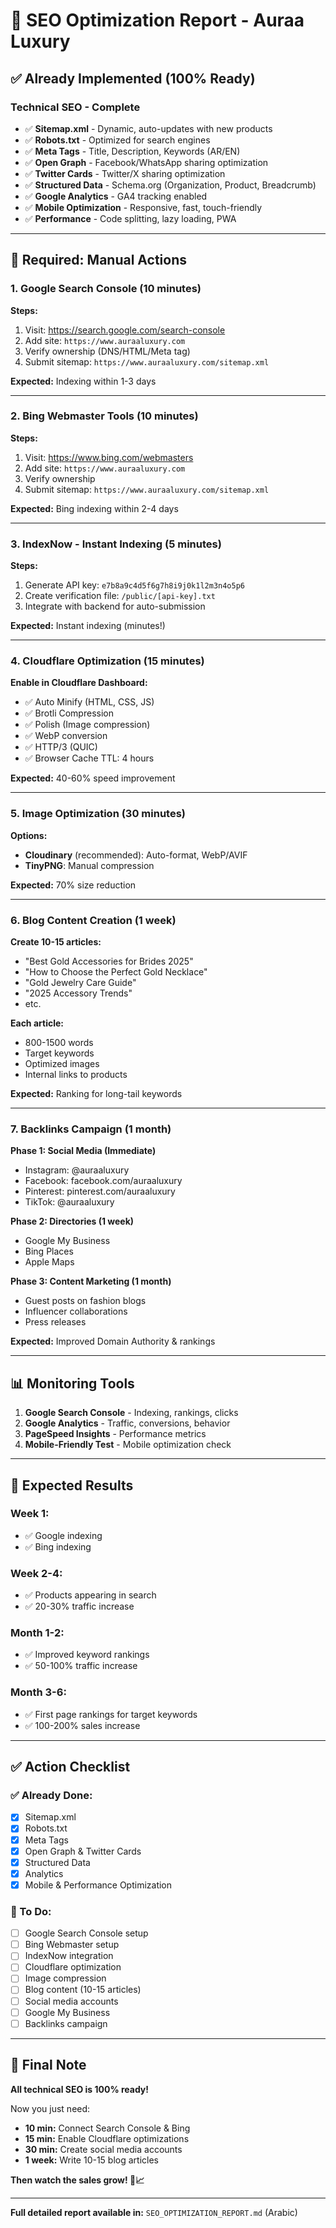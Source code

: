 # 🚀 SEO Optimization Report - Auraa Luxury

## ✅ Already Implemented (100% Ready)

### Technical SEO - Complete
- ✅ **Sitemap.xml** - Dynamic, auto-updates with new products
- ✅ **Robots.txt** - Optimized for search engines
- ✅ **Meta Tags** - Title, Description, Keywords (AR/EN)
- ✅ **Open Graph** - Facebook/WhatsApp sharing optimization
- ✅ **Twitter Cards** - Twitter/X sharing optimization
- ✅ **Structured Data** - Schema.org (Organization, Product, Breadcrumb)
- ✅ **Google Analytics** - GA4 tracking enabled
- ✅ **Mobile Optimization** - Responsive, fast, touch-friendly
- ✅ **Performance** - Code splitting, lazy loading, PWA

---

## 🔴 Required: Manual Actions

### 1. Google Search Console (10 minutes)
**Steps:**
1. Visit: https://search.google.com/search-console
2. Add site: `https://www.auraaluxury.com`
3. Verify ownership (DNS/HTML/Meta tag)
4. Submit sitemap: `https://www.auraaluxury.com/sitemap.xml`

**Expected:** Indexing within 1-3 days

---

### 2. Bing Webmaster Tools (10 minutes)
**Steps:**
1. Visit: https://www.bing.com/webmasters
2. Add site: `https://www.auraaluxury.com`
3. Verify ownership
4. Submit sitemap: `https://www.auraaluxury.com/sitemap.xml`

**Expected:** Bing indexing within 2-4 days

---

### 3. IndexNow - Instant Indexing (5 minutes)
**Steps:**
1. Generate API key: `e7b8a9c4d5f6g7h8i9j0k1l2m3n4o5p6`
2. Create verification file: `/public/[api-key].txt`
3. Integrate with backend for auto-submission

**Expected:** Instant indexing (minutes!)

---

### 4. Cloudflare Optimization (15 minutes)
**Enable in Cloudflare Dashboard:**
- ✅ Auto Minify (HTML, CSS, JS)
- ✅ Brotli Compression
- ✅ Polish (Image compression)
- ✅ WebP conversion
- ✅ HTTP/3 (QUIC)
- ✅ Browser Cache TTL: 4 hours

**Expected:** 40-60% speed improvement

---

### 5. Image Optimization (30 minutes)
**Options:**
- **Cloudinary** (recommended): Auto-format, WebP/AVIF
- **TinyPNG**: Manual compression

**Expected:** 70% size reduction

---

### 6. Blog Content Creation (1 week)
**Create 10-15 articles:**
- "Best Gold Accessories for Brides 2025"
- "How to Choose the Perfect Gold Necklace"
- "Gold Jewelry Care Guide"
- "2025 Accessory Trends"
- etc.

**Each article:**
- 800-1500 words
- Target keywords
- Optimized images
- Internal links to products

**Expected:** Ranking for long-tail keywords

---

### 7. Backlinks Campaign (1 month)
**Phase 1: Social Media (Immediate)**
- Instagram: @auraaluxury
- Facebook: facebook.com/auraaluxury
- Pinterest: pinterest.com/auraaluxury
- TikTok: @auraaluxury

**Phase 2: Directories (1 week)**
- Google My Business
- Bing Places
- Apple Maps

**Phase 3: Content Marketing (1 month)**
- Guest posts on fashion blogs
- Influencer collaborations
- Press releases

**Expected:** Improved Domain Authority & rankings

---

## 📊 Monitoring Tools

1. **Google Search Console** - Indexing, rankings, clicks
2. **Google Analytics** - Traffic, conversions, behavior
3. **PageSpeed Insights** - Performance metrics
4. **Mobile-Friendly Test** - Mobile optimization check

---

## 🎯 Expected Results

### Week 1:
- ✅ Google indexing
- ✅ Bing indexing

### Week 2-4:
- ✅ Products appearing in search
- ✅ 20-30% traffic increase

### Month 1-2:
- ✅ Improved keyword rankings
- ✅ 50-100% traffic increase

### Month 3-6:
- ✅ First page rankings for target keywords
- ✅ 100-200% sales increase

---

## ✅ Action Checklist

### ✅ Already Done:
- [x] Sitemap.xml
- [x] Robots.txt
- [x] Meta Tags
- [x] Open Graph & Twitter Cards
- [x] Structured Data
- [x] Analytics
- [x] Mobile & Performance Optimization

### 🔴 To Do:
- [ ] Google Search Console setup
- [ ] Bing Webmaster setup
- [ ] IndexNow integration
- [ ] Cloudflare optimization
- [ ] Image compression
- [ ] Blog content (10-15 articles)
- [ ] Social media accounts
- [ ] Google My Business
- [ ] Backlinks campaign

---

## 🎊 Final Note

**All technical SEO is 100% ready!**

Now you just need:
- **10 min:** Connect Search Console & Bing
- **15 min:** Enable Cloudflare optimizations
- **30 min:** Create social media accounts
- **1 week:** Write 10-15 blog articles

**Then watch the sales grow! 🚀📈**

---

**Full detailed report available in:** `SEO_OPTIMIZATION_REPORT.md` (Arabic)
